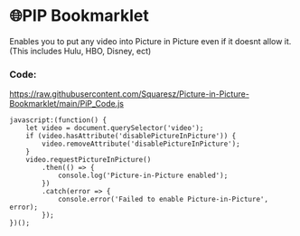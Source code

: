 # 🌐PIP Bookmarklet 

Enables you to put any video into Picture in Picture even if it doesnt allow it. (This includes Hulu, HBO, Disney, ect)

### Code:
https://raw.githubusercontent.com/Squaresz/Picture-in-Picture-Bookmarklet/main/PiP_Code.js

```
javascript:(function() {
    let video = document.querySelector('video');
    if (video.hasAttribute('disablePictureInPicture')) {
        video.removeAttribute('disablePictureInPicture');
    }
    video.requestPictureInPicture()
        .then(() => {
            console.log('Picture-in-Picture enabled');
        })
        .catch(error => {
            console.error('Failed to enable Picture-in-Picture', error);
        });
})();
```
